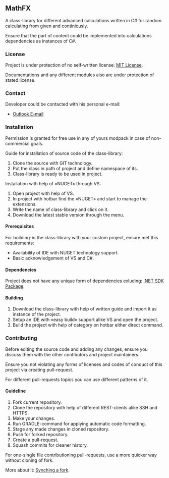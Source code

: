 ## MathFX

A class-library for different advanced calculations written in C# for random calculating from given and continiously.

Ensure that the part of content could be implemented into calculations dependencies as instances of C#.

### License

Project is under protection of no self-written license: [MIT License](LICENSE.md).

Documentations and any different modules also are under protection of stated license.

### Contact

Developer could be contacted with his personal e-mail:

- <a href= "mailto: io.falcion@outlook.com">Outlook E-mail</a>

### Installation

Permission is granted for free use in any of yours modpack in case of non-commercial goals.

Guide for installation of source code of the class-library:

1. Clone the source with GIT technology.
2. Put the class in path of project and define namespace of its.
3. Class-library is ready to be used in project.

Installation with help of «NUGET» through VS:

1. Open project with help of VS.
2. In project with hotbar find the «NUGET» and start to manage the extensions.
3. Write the name of class-library and click on it.
4. Download the latest stable version through the menu.

#### Prerequisites

For building-in the class-library with your custom project, ensure met this requirements:

- Availability of IDE with NUGET technology support.
- Basic acknowledgement of VS and C#.

#### Dependencies

Project does not have any unique form of dependencies exluding: [.NET SDK Package](https://dotnet.microsoft.com).

#### Building

1. Download the class-library with help of written guide and import it as instance of the project.
2. Setup an IDE with «easy build» support alike VS and open the project.
3. Build the project with help of category on hotbar either direct command.

### Contributing

Before editing the source code and adding any changes, ensure you discuss them with the other contibutors and project maintainers.

Ensure you not violating any forms of licenses and codes of conduct of this project via creating pull-request.

For different pull-requests topics you can use different patterns of it.

#### Guideline

1. Fork current repository.
2. Clone the repository with help of different REST-clients alike SSH and HTTPS.
3. Make your changes.
4. Run GRADLE-command for applying automatic code formatting.
5. Stage any made changes in cloned repository.
6. Push for forked repository.
7. Create a pull-request.
8. Squash commits for cleaner history.

For one-single file contributioning pull-requests, use a more quicker way without cloning of fork.

More about it: [Synching a fork](https://help.github.com/articles/syncing-a-fork).